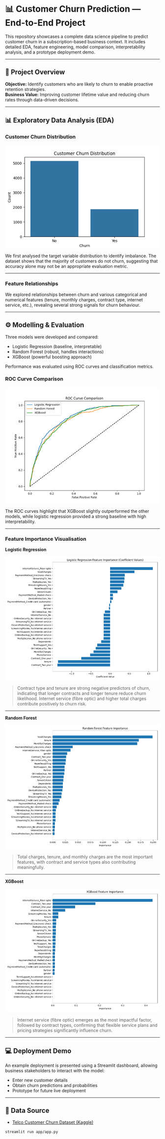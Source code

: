 # 📊 Customer Churn Prediction — End-to-End Project

This repository showcases a complete data science pipeline to predict customer churn in a subscription-based business context. It includes detailed EDA, feature engineering, model comparison, interpretability analysis, and a prototype deployment demo.

---

## 🚀 Project Overview

**Objective:** Identify customers who are likely to churn to enable proactive retention strategies.  
**Business Value:** Improving customer lifetime value and reducing churn rates through data-driven decisions.

---


## 📊 Exploratory Data Analysis (EDA)

### Customer Churn Distribution

![Churn Distribution](images/churn_distribution.png)

We first analysed the target variable distribution to identify imbalance. The dataset shows that the majority of customers do not churn, suggesting that accuracy alone may not be an appropriate evaluation metric.

---

### Feature Relationships

We explored relationships between churn and various categorical and numerical features (tenure, monthly charges, contract type, internet service, etc.), revealing several strong signals for churn behaviour.

---

## ⚙️ Modelling & Evaluation

Three models were developed and compared:

- Logistic Regression (baseline, interpretable)
- Random Forest (robust, handles interactions)
- XGBoost (powerful boosting approach)

Performance was evaluated using ROC curves and classification metrics.

### ROC Curve Comparison

![ROC Curves](images/roc_curves.png)

The ROC curves highlight that XGBoost slightly outperformed the other models, while logistic regression provided a strong baseline with high interpretability.

---

### Feature Importance Visualisation

**Logistic Regression**

![LR Feature Importance](images/lr_feature_importance.png)

> Contract type and tenure are strong negative predictors of churn, indicating that longer contracts and longer tenure reduce churn likelihood. Internet service (fibre optic) and higher total charges contribute positively to churn risk.

---

**Random Forest**

![RF Feature Importance](images/rf_feature_importance.png)

> Total charges, tenure, and monthly charges are the most important features, with contract and service types also contributing meaningfully.

---

**XGBoost**

![XGB Feature Importance](images/xgb_feature_importance.png)

> Internet service (fibre optic) emerges as the most impactful factor, followed by contract types, confirming that flexible service plans and pricing strategies significantly influence churn.

---

## 💻 Deployment Demo

An example deployment is presented using a Streamlit dashboard, allowing business stakeholders to interact with the model:

- Enter new customer details
- Obtain churn predictions and probabilities
- Prototype for future live deployment

---

## 📎 Data Source

- [Telco Customer Churn Dataset (Kaggle)](https://www.kaggle.com/datasets/blastchar/telco-customer-churn)

```bash
streamlit run app/app.py


